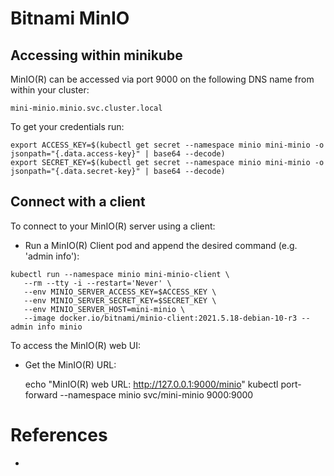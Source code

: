 # Bitnami MinIO


## Accessing within minikube

MinIO(R) can be accessed via port 9000 on the following DNS name from within your cluster:

```
mini-minio.minio.svc.cluster.local
```

To get your credentials run:

```
export ACCESS_KEY=$(kubectl get secret --namespace minio mini-minio -o jsonpath="{.data.access-key}" | base64 --decode)
export SECRET_KEY=$(kubectl get secret --namespace minio mini-minio -o jsonpath="{.data.secret-key}" | base64 --decode)
```

## Connect with a client

To connect to your MinIO(R) server using a client:

- Run a MinIO(R) Client pod and append the desired command (e.g. 'admin info'):

```
kubectl run --namespace minio mini-minio-client \
   --rm --tty -i --restart='Never' \
   --env MINIO_SERVER_ACCESS_KEY=$ACCESS_KEY \
   --env MINIO_SERVER_SECRET_KEY=$SECRET_KEY \
   --env MINIO_SERVER_HOST=mini-minio \
   --image docker.io/bitnami/minio-client:2021.5.18-debian-10-r3 -- admin info minio
```

To access the MinIO(R) web UI:

- Get the MinIO(R) URL:

   echo "MinIO(R) web URL: http://127.0.0.1:9000/minio"
   kubectl port-forward --namespace minio svc/mini-minio 9000:9000

# References

* []()